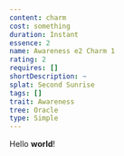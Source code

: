 ```yaml
---
content: charm
cost: something
duration: Instant
essence: 2
name: Awareness e2 Charm 1
rating: 2
requires: []
shortDescription: ~
splat: Second Sunrise
tags: []
trait: Awareness
tree: Oracle
type: Simple
---
```


Hello **world**!
